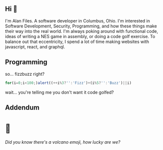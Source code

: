 ## Hi :wave:

I'm Alan Files. A software developer in Columbus, Ohio. I'm interested in Software Development, Security, Programming, and how these things make their way into the real world. I'm always poking around with functional code, ideas of writing a NES game in assembly, or doing a code golf exercise. To balance out that eccentricity, I spend a lot of time making websites with javascript, react, and graphql.

## Programming
so... fizzbuzz right?
```javascript
for(i=0;i<100;)alert((++i%3?'':'Fizz')+(i%5?'':'Buzz')||i)
```
wait... you're telling me you don't want it code golfed?

## Addendum

# :volcano:
_Did you know there's a volcano emoji, how lucky are we?_ 


<!--
**alangfiles/alangfiles** is a ✨ _special_ ✨ repository because its `README.md` (this file) appears on your GitHub profile.

Here are some ideas to get you started:

- 🔭 I’m currently working on ...
- 🌱 I’m currently learning ...
- 👯 I’m looking to collaborate on ...
- 🤔 I’m looking for help with ...
- 💬 Ask me about ...
- 📫 How to reach me: ...
- 😄 Pronouns: ...
- ⚡ Fun fact: ...
-->
